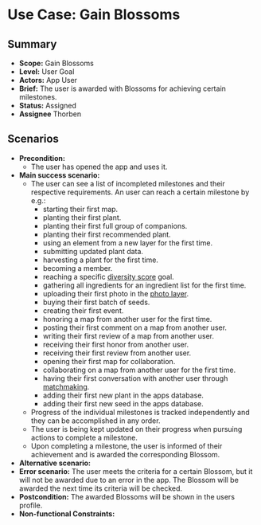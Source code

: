 # Use Case: Gain Blossoms

## Summary

- **Scope:** Gain Blossoms
- **Level:** User Goal
- **Actors:** App User
- **Brief:** The user is awarded with Blossoms for achieving certain milestones.
- **Status:** Assigned
- **Assignee** Thorben

## Scenarios

- **Precondition:**
  - The user has opened the app and uses it.
- **Main success scenario:**
  - The user can see a list of incompleted milestones and their respective requirements. An user can reach a certain milestone by e.g.:
    - starting their first map.
    - planting their first plant.
    - planting their first full group of companions.
    - planting their first recommended plant.
    - using an element from a new layer for the first time.
    - submitting updated plant data.
    - harvesting a plant for the first time.
    - becoming a member.
    - reaching a specific [diversity score](diversity_score.md) goal.
    - gathering all ingredients for an ingredient list for the first time.
    - uploading their first photo in the [photo layer](../layers/photo_layer.md).
    - buying their first batch of seeds.
    - creating their first event.
    - honoring a map from another user for the first time.
    - posting their first comment on a map from another user.
    - writing their first review of a map from another user.
    - receiving their first honor from another user.
    - receiving their first review from another user.
    - opening their first map for collaboration.
    - collaborating on a map from another user for the first time.
    - having their first conversation with another user through [matchmaking](../matchmaking.md).
    - adding their first new plant in the apps database.
    - adding their first new seed in the apps database.
  - Progress of the individual milestones is tracked independently and they can be accomplished in any order.
  - The user is being kept updated on their progress when pursuing actions to complete a milestone.
  - Upon completing a milestone, the user is informed of their achievement and is awarded the corresponding Blossom.
- **Alternative scenario:**
- **Error scenario:**
  The user meets the criteria for a certain Blossom, but it will not be awarded due to an error in the app.
  The Blossom will be awarded the next time its criteria will be checked.
- **Postcondition:**
  The awarded Blossoms will be shown in the users profile.
- **Non-functional Constraints:**
